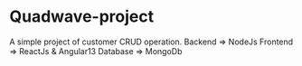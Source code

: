 # Quadwave-project
A simple project of customer CRUD operation.
Backend  => NodeJs
Frontend => ReactJs & Angular13
Database => MongoDb
